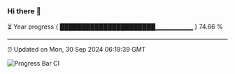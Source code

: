 ### Hi there 👋

⏳ Year progress { ██████████████████████▁▁▁▁▁▁▁▁ } 74.66 %

---

⏰ Updated on Mon, 30 Sep 2024 06:19:39 GMT

![Progress Bar CI](https://github.com/liununu/liununu/workflows/Progress%20Bar%20CI/badge.svg)
